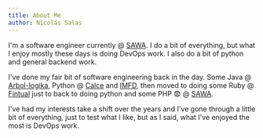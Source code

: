 ```yaml
---
title: About Me
author: Nicolás Salas
---
```


I'm a software engineer currently @ [SAWA](https://sawa.cl). I do a bit of
everything, but what I enjoy mostly these days is doing DevOps work. I also do
a bit of python and general backend work.

I've done my fair bit of software engineering back in the day. Some Java @
[Arbol-logika](https://arbol-logika.com), Python @ [Calce](https://calce.cl)
and [IMFD](https://imfd.cl), then moved to doing some Ruby @
[Fintual](https://fintual.com) just to back to doing python and some PHP 😨 @
[SAWA](https://sawa.cl).

I've had my interests take a shift over the years and I've gone through a
little bit of everything, just to test what I like, but as I said, what I've
enjoyed the most is DevOps work.
